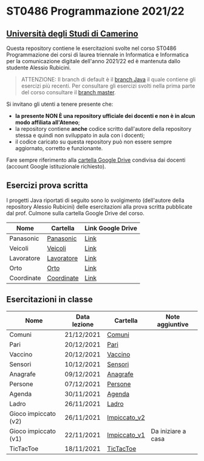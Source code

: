 # ST0486 Programmazione 2021/22

## [Università degli Studi di Camerino](https://www.unicam.it)

Questa repository contiene le esercitazioni svolte nel corso ST0486 Programmazione dei corsi di laurea triennale in Informatica e Informatica
per la comunicazione digitale dell'anno 2021/22 ed è mantenuta dallo studente Alessio Rubicini.

> ATTENZIONE: Il branch di default è il [branch Java](https://github.com/alessiorubicini/ST0486-PROGRAMMAZIONE-UNICAM2122/tree/java) il quale contiene gli esercizi più recenti. Per consultare gli esercizi svolti nella prima parte del corso consultare il [branch master](https://github.com/alessiorubicini/ST0486-PROGRAMMAZIONE-UNICAM2122/tree/master).

Si invitano gli utenti a tenere presente che:
- **la presente NON È una repository ufficiale dei docenti e non è in alcun modo affiliata all'Ateneo**;
- la repository contiene **anche** codice scritto dall'autore della repository stessa e quindi non sviluppato in aula con i docenti;
- il codice caricato su questa repository può non essere sempre aggiornato, corretto e funzionante.

Fare sempre riferimento alla [cartella Google Drive](https://drive.google.com/drive/u/1/folders/1e-Q81TlmG_w784olLX7hXzYXw727Wb_k) condivisa dai docenti (account Google istituzionale richiesto).

## Esercizi prova scritta
I progetti Java riportati di seguito sono lo svolgimento (dell'autore della repository Alessio Rubicini) delle esercitazioni alla prova scritta pubblicate dal prof. Culmone sulla cartella Google Drive del corso.

| Nome                              	    | Cartella                                   						| Link Google Drive		  																					|
| ----------------------------------------- | ----------------------------------------------------------------- | --------------------------------------------------------------------------------------------------------- |
| Panasonic					    			| [Panasonic](Panasonic/src/it/unicam/cs/prog/panasonic)			| [Link](https://drive.google.com/file/d/1zPT5MvLkeZObJlVOMgoT3i1Vajr2fold/view?usp=sharing)	|
| Veicoli					    			| [Veicoli](Veicoli/src/it/unicam/cs/prog/veicoli)			 		| [Link](https://drive.google.com/file/d/19Icp4zJ0eNfzqfEWYOV2yK9WRaDX1ACl/view?usp=sharing)	|
| Lavoratore					    		| [Lavoratore](Lavoratore/src/it/unicam/cs/prog/lavoratore)			| [Link](https://drive.google.com/file/d/1T0M24txZ7JRDXziAt5mN4QF59ZKzWl55/view?usp=sharing)	|
| Orto					    				| [Orto](Orto/src/it/unicam/cs/prog/orto)				 			| [Link](https://docs.google.com/document/d/1mf7QTQXJiXdnMUr0PVILKhhrHpV7Ihf91fcuzkywOQU/edit?usp=sharing)	|
| Coordinate					    		| [Coordinate](Coordinate/src/it/unicam/cs/prog/coordinate)			| [Link](https://docs.google.com/document/d/1DvXb8_4QQTOa4PZenoXw_rS27lek1WXGYlTI6E4Ahz4/edit?usp=sharing)	|

## Esercitazioni in classe
| Nome                              	    | Data lezione	    | Cartella                                   						| Note aggiuntive		  	|
| ----------------------------------------- | ----------------- | ----------------------------------------------------------------- | ------------------------- |
| Comuni					    			| 21/12/2021        | [Comuni](Comuni/src/it/unicam/cs/prog/comuni)			 			| 						   	|
| Pari							    		| 20/12/2021        | [Pari](Pari/src/it/unicam/cs/prog/pari)							| 						   	|
| Vaccino					    			| 20/12/2021        | [Vaccino](Vaccino/src/it/unicam/cs/prog/vaccino)			 		| 						   	|
| Sensori					    			| 10/12/2021        | [Sensori](Sensori/src/it/unicam/cs/prog/sensori)			 		| 						   	|
| Anagrafe					    			| 09/12/2021        | [Anagrafe](Anagrafe/src/it/unicam/cs/prog/anagrafe)			 	| 						   	|
| Persone					    			| 07/12/2021        | [Persone](Persone/src/it/unicam/cs/prog/persone)			 		| 						   	|
| Agenda					    			| 30/11/2021        | [Agenda](Agenda/src/it/unicam/cs/prog/agenda)			 			| 						   	|
| Ladro					    				| 26/11/2021        | [Ladro](Ladro/src/it/unicam/cs/prog/ladro)			 			| 						   	|
| Gioco impiccato (v2)				    	| 26/11/2021        | [Impiccato_v2](Impiccato_v2/src/it/unicam/cs/prog/impiccatov2)  	| 							|
| Gioco impiccato (v1)				    	| 22/11/2021        | [Impiccato_v1](Impiccato_v1/src/it/unicam/cs/prog/impiccato)  	| Da iniziare a casa	 	|
| TicTacToe				    				| 18/11/2021        | [TicTacToe](TicTacToe/src/it/unicam/cs/prog/ttt)			 		| 						   	|